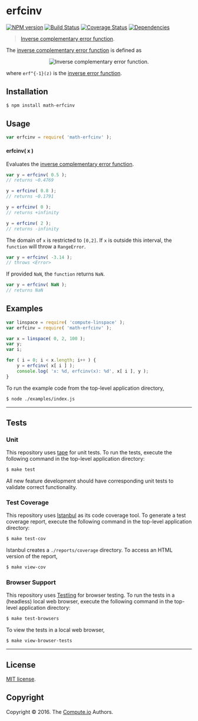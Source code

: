 erfcinv
===
[![NPM version][npm-image]][npm-url] [![Build Status][build-image]][build-url] [![Coverage Status][coverage-image]][coverage-url] [![Dependencies][dependencies-image]][dependencies-url]

> [Inverse complementary error function][erfcinv].

The [inverse complementary error function][erfcinv] is defined as

<div class="equation" align="center" data-raw-text="\operatorname{erfc}^{-1}(1-z) = \operatorname{erf}^{-1}(z)" data-equation="eq:inverse_complementary_error_function">
	<img src="https://cdn.rawgit.com/math-io/erfcinv/e0e111637a1ab5556330a1d52a9fccf1882a5b23/docs/img/erfcinv.svg" alt="Inverse complementary error function.">
	<br>
</div>

where `erf^{-1}(z)` is the [inverse error function][erfinv].


## Installation

``` bash
$ npm install math-erfcinv
```


## Usage

``` javascript
var erfcinv = require( 'math-erfcinv' );
```

#### erfcinv( x )

Evaluates the [inverse complementary error function][erfcinv].

``` javascript
var y = erfcinv( 0.5 );
// returns ~0.4769

y = erfcinv( 0.8 );
// returns ~0.1791

y = erfcinv( 0 );
// returns +infinity

y = erfcinv( 2 );
// returns -infinity
```

The domain of `x` is restricted to `[0,2]`. If `x` is outside this interval, the `function` will throw a `RangeError`.

``` javascript
var y = erfcinv( -3.14 );
// throws <Error>
```

If provided `NaN`, the `function` returns `NaN`.

``` javascript
var y = erfcinv( NaN );
// returns NaN
```


## Examples

``` javascript
var linspace = require( 'compute-linspace' );
var erfcinv = require( 'math-erfcinv' );

var x = linspace( 0, 2, 100 );
var y;
var i;

for ( i = 0; i < x.length; i++ ) {
	y = erfcinv( x[ i ] );
	console.log( 'x: %d, erfcinv(x): %d', x[ i ], y );
}
```

To run the example code from the top-level application directory,

``` bash
$ node ./examples/index.js
```


---
## Tests

### Unit

This repository uses [tape][tape] for unit tests. To run the tests, execute the following command in the top-level application directory:

``` bash
$ make test
```

All new feature development should have corresponding unit tests to validate correct functionality.


### Test Coverage

This repository uses [Istanbul][istanbul] as its code coverage tool. To generate a test coverage report, execute the following command in the top-level application directory:

``` bash
$ make test-cov
```

Istanbul creates a `./reports/coverage` directory. To access an HTML version of the report,

``` bash
$ make view-cov
```


### Browser Support

This repository uses [Testling][testling] for browser testing. To run the tests in a (headless) local web browser, execute the following command in the top-level application directory:

``` bash
$ make test-browsers
```

To view the tests in a local web browser,

``` bash
$ make view-browser-tests
```

<!-- [![browser support][browsers-image]][browsers-url] -->


---
## License

[MIT license](http://opensource.org/licenses/MIT).


## Copyright

Copyright &copy; 2016. The [Compute.io][compute-io] Authors.


[npm-image]: http://img.shields.io/npm/v/math-erfcinv.svg
[npm-url]: https://npmjs.org/package/math-erfcinv

[build-image]: http://img.shields.io/travis/math-io/erfcinv/master.svg
[build-url]: https://travis-ci.org/math-io/erfcinv

[coverage-image]: https://img.shields.io/codecov/c/github/math-io/erfcinv/master.svg
[coverage-url]: https://codecov.io/github/math-io/erfcinv?branch=master

[dependencies-image]: http://img.shields.io/david/math-io/erfcinv.svg
[dependencies-url]: https://david-dm.org/math-io/erfcinv

[dev-dependencies-image]: http://img.shields.io/david/dev/math-io/erfcinv.svg
[dev-dependencies-url]: https://david-dm.org/dev/math-io/erfcinv

[github-issues-image]: http://img.shields.io/github/issues/math-io/erfcinv.svg
[github-issues-url]: https://github.com/math-io/erfcinv/issues

[tape]: https://github.com/substack/tape
[istanbul]: https://github.com/gotwarlost/istanbul
[testling]: https://ci.testling.com

[compute-io]: https://github.com/compute-io/
[erfcinv]: https://en.wikipedia.org/wiki/Error_function#Inverse_functions
[erfinv]: https://github.com/math-io/erfinv